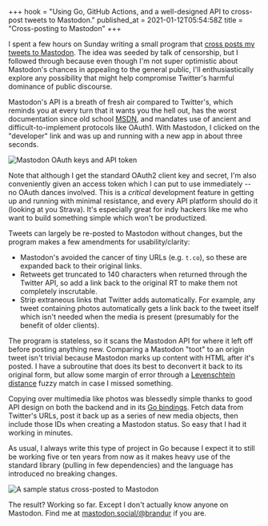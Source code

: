 +++
hook = "Using Go, GitHub Actions, and a well-designed API to cross-post tweets to Mastodon."
published_at = 2021-01-12T05:54:58Z
title = "Cross-posting to Mastodon"
+++

I spent a few hours on Sunday writing a small program that [cross posts my tweets to Mastodon](https://github.com/brandur/mastodon-cross-post). The idea was seeded by talk of censorship, but I followed through because even though I'm not super optimistic about Mastodon's chances in appealing to the general public, I'll enthusiastically explore any possibility that might help compromise Twitter's harmful dominance of public discourse.

Mastodon's API is a breath of fresh air compared to Twitter's, which reminds you at every turn that it wants you the hell out, has the worst documentation since old school [MSDN](https://en.wikipedia.org/wiki/Microsoft_Developer_Network), and mandates use of ancient and difficult-to-implement protocols like OAuth1. With Mastodon, I clicked on the "developer" link and was up and running with a new app in about three seconds.

![Mastodon OAuth keys and API token](/assets/images/fragments/mastodon-cross-posting/keys.png)

Note that although I get the standard OAuth2 client key and secret, I'm also conveniently given an access token which I can put to use immediately -- no OAuth dances involved. This is a _critical_ development feature in getting up and running with minimal resistance, and every API platform should do it (looking at you Strava). It's especially great for indy hackers like me who want to build something simple which won't be productized.

Tweets can largely be re-posted to Mastodon without changes, but the program makes a few amendments for usability/clarity:

* Mastodon's avoided the cancer of tiny URLs (e.g. `t.co`), so these are expanded back to their original links.
* Retweets get truncated to 140 characters when returned through the Twitter API, so add a link back to the original RT to make them not completely inscrutable.
* Strip extraneous links that Twitter adds automatically. For example, any tweet containing photos automatically gets a link back to the tweet itself which isn't needed when the media is present (presumably for the benefit of older clients).

The program is stateless, so it scans the Mastodon API for where it left off before posting anything new. Comparing a Mastodon "toot" to an origin tweet isn't trivial because Mastodon marks up content with HTML after it's posted. I have a subroutine that does its best to deconvert it back to its original form, but allow some margin of error through a [Levenschtein distance](https://en.wikipedia.org/wiki/Levenshtein_distance) fuzzy match in case I missed something.

Copying over multimedia like photos was blessedly simple thanks to good API design on both the backend and in its [Go bindings](https://godoc.org/github.com/mattn/go-mastodon). Fetch data from Twitter's URLs, post it back up as a series of new media objects, then include those IDs when creating a Mastodon status. So easy that I had it working in minutes.

As usual, I always write this type of project in Go because I expect it to still be working five or ten years from now as it makes heavy use of the standard library (pulling in few dependencies) and the language has introduced no breaking changes.

![A sample status cross-posted to Mastodon](/assets/images/fragments/mastodon-cross-posting/mastodon-status.jpg)

The result? Working so far. Except I don't actually know anyone on Mastodon. Find me at [mastodon.social/@brandur](https://mastodon.social/@brandur) if you are.
